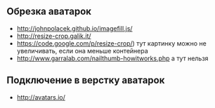 Обрезка аватарок
----------------

+ http://johnpolacek.github.io/imagefill.js/
+ http://resize-crop.galik.it/
+ https://code.google.com/p/resize-crop/) тут картинку можно не увеличивать, если она меньше контейнера
+ http://www.garralab.com/nailthumb-howitworks.php а тут нельзя

Подключение в верстку аватарок
------------------------------

+ http://avatars.io/